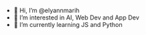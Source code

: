 - 👋 Hi, I’m @elyannmarih
- 👀 I’m interested in AI, Web Dev and App Dev
- 🌱 I’m currently learning JS and Python


<!---
elyannmarih/elyannmarih is a ✨ special ✨ repository because its `README.md` (this file) appears on your GitHub profile.
You can click the Preview link to take a look at your changes.
--->
